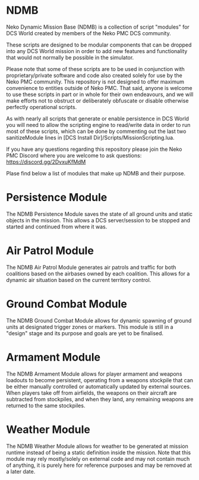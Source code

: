 # NDMB
Neko Dynamic Mission Base (NDMB) is a collection of script "modules" for DCS World created by members of the Neko PMC DCS community.

These scripts are designed to be modular components that can be dropped into any DCS World mission in order to add new features and functionality that would not normally be possible in the simulator. 

Please note that some of these scripts are to be used in conjunction with proprietary/private software and code also created solely for use by the Neko PMC community. This repository is not designed to offer maximum convenience to entities outside of Neko PMC. That said, anyone is welcome to use these scripts in part or in whole for their own endeavours, and we will make efforts not to obstruct or deliberately obfuscate or disable otherwise perfectly operational scripts.

As with nearly all scripts that generate or enable persistence in DCS World you will need to allow the scripting engine to read/write data in order to run most of these scripts, which can be done by commenting out the last two sanitizeModule lines in [DCS Install Dir]/Scripts/MissionScripting.lua.

If you have any questions regarding this repository please join the Neko PMC Discord where you are welcome to ask questions: https://discord.gg/2DvxuKfMdM

Plase find below a list of modules that make up NDMB and their purpose.

# Persistence Module

The NDMB Persistence Module saves the state of all ground units and static objects in the mission. This allows a DCS server/session to be stopped and started and continued from where it was.

# Air Patrol Module

The NDMB Air Patrol Module generates air patrols and traffic for both coalitions based on the airbases owned by each coalition. This allows for a dynamic air situation based on the current territory control.

# Ground Combat Module

The NDMB Ground Combat Module allows for dynamic spawning of ground units at designated trigger zones or markers. This module is still in a "design" stage and its purpose and goals are yet to be finalised.

# Armament Module

The NDMB Armament Module allows for player armament and weapons loadouts to become persistent, operating from a weapons stockpile that can be either manually controlled or automatically updated by external sources. When players take off from airfields, the weapons on their aircraft are subtracted from stockpiles, and when they land, any remaining weapons are returned to the same stockpiles.

# Weather Module

The NDMB Weather Module allows for weather to be generated at mission runtime instead of being a static definition inside the mission. Note that this module may rely mostly/solely on external code and may not contain much of anything, it is purely here for reference purposes and may be removed at a later date.
